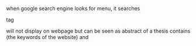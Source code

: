 when google search engine looks for menu, it searches <nav> tag
<head> will not display on webpage but can be seen as abstract of a thesis
<head> contains <meta> (the keywords of the website) and <title>
<title> should contain the value of <h1>
one page can only have single <h1>
The Body of the thesis is <h1>
<h1> name is very important should close to search keyword
<h2> is the supporting points
<h3> supports <h2>
Do not use <div> to contain text, should use <p>
In the DOM tree, primarily we use <p> to explain the <h1>
<Span>: cannot exit independently (Should be placed in <p> or <div>)
Ranking score has nothing to do with the amount of clicking, but content score and link score (Ranking score =  content score * link score)
How to increase link score
Contact authority to publish our webpage or "partnership link"  or publish in social media platform
Image size in mobile phone should not exceeds viewport of mobile phone
Buy expiring domain with high authority and add my website link onto the bought one?
Site structure should not change after deployment on google
When design the website, the structure of website url should be consistent
Site structure should be semantic! and be logical!
If DOM is too deep too long too much, not good to SEO (less than 1000 DOM nodes)
Reuse code to reduce nodes
Do not use duplicate content because google do not know which one rank first
Use canonical tag to reduce the duplication
Site Structure: DOM authority (under domain) and Page authority (each page's authority is independent)
To Google, it will treat the parameter as different page eg: www.company.com/?params=sth
We use <link rel="canonical" href=""> to solve this problem
<head> no chinese spelling comma,
<Img alt> cannot be empty, it should describe
Use responsive design instead of m. Site
Internal links is important for seo
Internal links only use <a> and show <a title> do not use button
Page speed local test: Lighthouse       Page speed google test: page insight
Mobile 320px width phone: 10kb image
Convert Image from jpg/png to webP, jpeg xr, jpeg 2000
![image](https://user-images.githubusercontent.com/58126838/136468025-b6ad5f59-80d0-4ba6-a5ee-462e81aa13f5.png)
